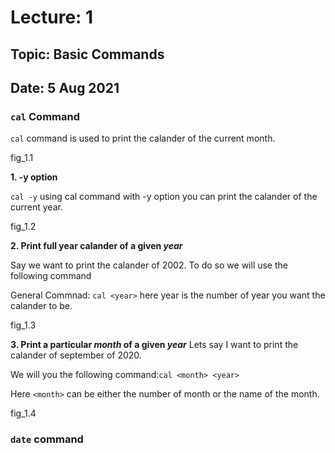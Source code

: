 # Lecture: 1
## Topic: Basic Commands
## Date: 5 Aug 2021

### `cal` Command
`cal` command is used to print the calander of the current month.

fig_1.1

**1. -y option**

`cal -y` using cal command with -y option you can print the calander of the current year.

fig_1.2

**2. Print full year calander of a given _year_**

Say we want to print the calander of 2002. To do so we will use the following command

General Commnad: `cal <year>` here year is the number of year you want the calander to be.

fig_1.3

**3. Print a particular _month_ of a given _year_**
Lets say I want to print the calander of september of 2020.

We will you the following command:`cal <month> <year>`

Here `<month>` can be either the number of month or the name of the month. 

fig_1.4

### `date` command

